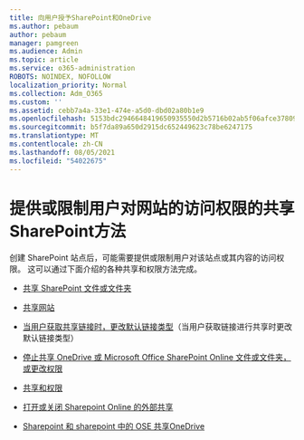 ```yaml
---
title: 向用户授予SharePoint和OneDrive
ms.author: pebaum
author: pebaum
manager: pamgreen
ms.audience: Admin
ms.topic: article
ms.service: o365-administration
ROBOTS: NOINDEX, NOFOLLOW
localization_priority: Normal
ms.collection: Adm_O365
ms.custom: ''
ms.assetid: cebb7a4a-33e1-474e-a5d0-dbd02a80b1e9
ms.openlocfilehash: 5153bdc2946648419650935550d2b5716b02ab5f06afce37809f8df75d363a9f
ms.sourcegitcommit: b5f7da89a650d2915dc652449623c78be6247175
ms.translationtype: MT
ms.contentlocale: zh-CN
ms.lasthandoff: 08/05/2021
ms.locfileid: "54022675"
---
```

# <a name="sharing-and-permission-methods-to-provide-or-restrict-user-access-to-sharepoint-site"></a>提供或限制用户对网站的访问权限的共享SharePoint方法

创建 SharePoint 站点后，可能需要提供或限制用户对该站点或其内容的访问权限。 这可以通过下面介绍的各种共享和权限方法完成。

- [共享 SharePoint 文件或文件夹](https://support.office.com/article/share-sharepoint-files-or-folders-1fe37332-0f9a-4719-970e-d2578da4941c)

- [共享网站](https://support.office.com/article/share-a-site-958771a8-d041-4eb8-b51c-afea2eae3658)

- [当用户获取共享链接时，更改默认链接类型](https://docs.microsoft.com/sharepoint/change-default-sharing-link)（当用户获取链接进行共享时更改默认链接类型）

- [停止共享 OneDrive 或 Microsoft Office SharePoint Online 文件或文件夹，或更改权限](https://support.office.com/article/stop-sharing-onedrive-or-sharepoint-files-or-folders-or-change-permissions-0a36470f-d7fe-40a0-bd74-0ac6c1e13323)

- [共享和权限](https://support.office.com/article/Sharing-and-permissions-ac85fbf1-2431-49bf-8690-f1a2b98af65f#ID0EAABAAA=Manage_permissions)

- [打开或关闭 Sharepoint Online 的外部共享](https://docs.microsoft.com/sharepoint/turn-external-sharing-on-or-off)

- [Sharepoint 和 sharepoint 中的 OSE 共享OneDrive](https://docs.microsoft.com/sharepoint/sharepoint-onedrive-error-message)




